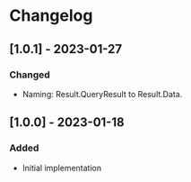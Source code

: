 # Changelog

## [1.0.1] - 2023-01-27
### Changed
- Naming: Result.QueryResult to Result.Data.

## [1.0.0] - 2023-01-18
### Added
- Initial implementation